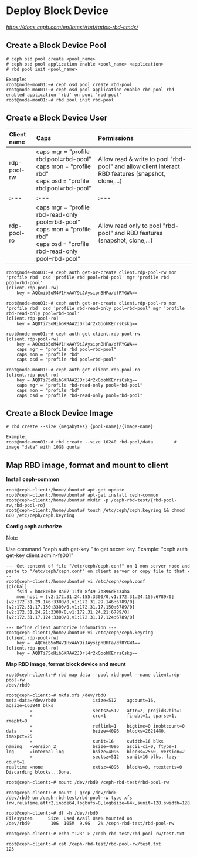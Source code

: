 # Deploy Block Device
*https://docs.ceph.com/en/latest/rbd/rados-rbd-cmds/*

## Create a Block Device Pool

```
# ceph osd pool create <pool_name>
# ceph osd pool application enable <pool_name> <application>
# rbd pool init <pool_name>

Example: 
root@node-mon01:~# ceph osd pool create rbd-pool
root@node-mon01:~# ceph osd pool application enable rbd-pool rbd
enabled application 'rbd' on pool 'rbd-pool'
root@node-mon01:~# rbd pool init rbd-pool
```

## Create a Block Device User

| Client name | Caps | Permissions |   
| :--- | :--- |  :--- | 
| rdp-pool-rw | caps mgr = "profile rbd pool=rbd-pool"<br>caps mon = "profile rbd"<br>caps osd = "profile rbd pool=rbd-pool" | Allow read & write to pool "rbd-pool" and allow client interact RBD features (snapshot, clone,...) |
| :--- | :--- |  :--- | 
| rdp-pool-ro | caps mgr = "profile rbd-read-only pool=rbd-pool"<br>caps mon = "profile rbd"<br>caps osd = "profile rbd-read-only pool=rbd-pool" | Allow read only to pool "rbd-pool" and RBD features (snapshot, clone,...) |

```
root@node-mon01:~# ceph auth get-or-create client.rdp-pool-rw mon 'profile rbd' osd 'profile rbd pool=rbd-pool' mgr 'profile rbd pool=rbd-pool'
[client.rdp-pool-rw]
	key = AQCmib5oM4V1HxAAY9iJAysipnBHFa/dfRYGWA==

root@node-mon01:~# ceph auth get-or-create client.rdp-pool-ro mon 'profile rbd' osd 'profile rbd-read-only pool=rbd-pool' mgr 'profile rbd-read-only pool=rbd-pool'
[client.rdp-pool-ro]
	key = AQDTi75oHibGKRAA2JDrl4r2xGoohKEnrsCskg==

root@node-mon01:~# ceph auth get client.rdp-pool-rw
[client.rdp-pool-rw]
	key = AQCmib5oM4V1HxAAY9iJAysipnBHFa/dfRYGWA==
	caps mgr = "profile rbd pool=rbd-pool"
	caps mon = "profile rbd"
	caps osd = "profile rbd pool=rbd-pool"

root@node-mon01:~# ceph auth get client.rdp-pool-ro
[client.rdp-pool-ro]
	key = AQDTi75oHibGKRAA2JDrl4r2xGoohKEnrsCskg==
	caps mgr = "profile rbd-read-only pool=rbd-pool"
	caps mon = "profile rbd"
	caps osd = "profile rbd-read-only pool=rbd-pool"
```

## Create a Block Device Image
```
# rbd create --size {megabytes} {pool-name}/{image-name}

Example:
root@node-mon01:~# rbd create --size 10240 rbd-pool/data        # image "data" with 10GB quota
```

## Map RBD image, format and mount to client
**Install ceph-common**
```
root@ceph-client:/home/ubuntu# apt-get update
root@ceph-client:/home/ubuntu# apt-get install ceph-common
root@ceph-client:/home/ubuntu# mkdir -p /ceph-rbd-test/{rbd-pool-rw,rbd-pool-ro}
root@ceph-client:/home/ubuntu# touch /etc/ceph/ceph.keyring && chmod 600 /etc/ceph/ceph.keyring
```

**Config ceph authorize**
> [!NOTE]
> Use command "ceph auth get-key <client user>" to get secret key. Example: "ceph auth get-key client.admin-fs001"
```
--- Get content of file "/etc/ceph/ceph.conf" on 1 mon server node and paste to "/etc/ceph/ceph.conf" on client server or copy file to that ---
root@ceph-client:/home/ubuntu# vi /etc/ceph/ceph.conf
[global]
	fsid = b0c8c6be-8a07-11f0-8f49-7b896d8c3aba
	mon_host = [v2:172.31.24.155:3300/0,v1:172.31.24.155:6789/0] [v2:172.31.29.146:3300/0,v1:172.31.29.146:6789/0] [v2:172.31.17.150:3300/0,v1:172.31.17.150:6789/0] [v2:172.31.24.21:3300/0,v1:172.31.24.21:6789/0] [v2:172.31.17.124:3300/0,v1:172.31.17.124:6789/0]

--- Define client authorize infomation ---
root@ceph-client:/home/ubuntu# vi /etc/ceph/ceph.keyring
[client.rdp-pool-rw]
	key =  AQCmib5oM4V1HxAAY9iJAysipnBHFa/dfRYGWA==
[client.rdp-pool-ro]
	key = AQDTi75oHibGKRAA2JDrl4r2xGoohKEnrsCskg==
```

**Map RBD image, format block device and mount**
```
root@ceph-client:~# rbd map data --pool rbd-pool --name client.rdp-pool-rw
/dev/rbd0

root@ceph-client:~# mkfs.xfs /dev/rbd0
meta-data=/dev/rbd0              isize=512    agcount=16, agsize=163840 blks
         =                       sectsz=512   attr=2, projid32bit=1
         =                       crc=1        finobt=1, sparse=1, rmapbt=0
         =                       reflink=1    bigtime=0 inobtcount=0
data     =                       bsize=4096   blocks=2621440, imaxpct=25
         =                       sunit=16     swidth=16 blks
naming   =version 2              bsize=4096   ascii-ci=0, ftype=1
log      =internal log           bsize=4096   blocks=2560, version=2
         =                       sectsz=512   sunit=16 blks, lazy-count=1
realtime =none                   extsz=4096   blocks=0, rtextents=0
Discarding blocks...Done.

root@ceph-client:~# mount /dev/rbd0 /ceph-rbd-test/rbd-pool-rw

root@ceph-client:~# mount | grep /dev/rbd0
/dev/rbd0 on /ceph-rbd-test/rbd-pool-rw type xfs (rw,relatime,attr2,inode64,logbufs=8,logbsize=64k,sunit=128,swidth=128,noquota)

root@ceph-client:~# df -h /dev/rbd0
Filesystem      Size  Used Avail Use% Mounted on
/dev/rbd0        10G  105M  9.9G   2% /ceph-rbd-test/rbd-pool-rw

root@ceph-client:~# echo "123" > /ceph-rbd-test/rbd-pool-rw/test.txt

root@ceph-client:~# cat /ceph-rbd-test/rbd-pool-rw/test.txt
123
```

